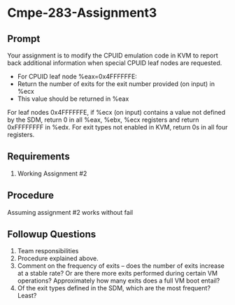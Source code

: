 # Cmpe-283-Assignment3

## Prompt
Your assignment is to modify the CPUID emulation code in KVM to report back additional information 
when special CPUID leaf nodes are requested.

- For CPUID leaf node %eax=0x4FFFFFFE: 
- Return the number of exits for the exit number provided (on input) in %ecx 
- This value should be returned in %eax 

For leaf nodes 0x4FFFFFFE, if %ecx (on input) contains a value not defined by the SDM, return 0 in all 
%eax, %ebx, %ecx registers and return 0xFFFFFFFF in %edx. For exit types not enabled in KVM, return 
0s in all four registers. 

## Requirements
1. Working Assignment #2

## Procedure
Assuming assignment #2 works without fail

## Followup Questions
1. Team responsibilities
2. Procedure explained above.
3. Comment on the frequency of exits – does the number of exits increase at a stable rate? Or are there 
more exits performed during certain VM operations? Approximately how many exits does a full VM 
boot entail? 
4. Of the exit types defined in the SDM, which are the most frequent? Least?
